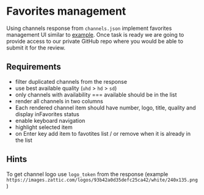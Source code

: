# Favorites management

Using channels response from `channels.json` implement favorites management UI
similar to [example](https://zattoo-abox-staging.zattoo.com/settings/favorites?login=00007733&password=12345).
Once task is ready we are going to provide access to our private GitHub repo where you would be able to submit it for the review.


## Requirements
- filter duplicated channels from the response
- use best available quality (`uhd` > `hd` > `sd`)
- only channels with availability === available should be in the list
- render all channels in two columns
- Each rendered channel item should have number, logo, title, quality and display inFavorites status
- enable keyboard navigation
- highlight selected item
- on Enter key add item to favotites list / or remove when it is already in the list


## Hints
To get channel logo use `logo_token` from the response (example `https://images.zattic.com/logos/93b42a0d35defc25ca42/white/240x135.png`)
